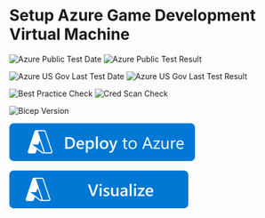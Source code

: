 # Setup Azure Game Development Virtual Machine
![Azure Public Test Date](https://azurequickstartsservice.blob.core.windows.net/badges/application-workloads/azure-gamedev/gamedev-vm/PublicLastTestDate.svg)
![Azure Public Test Result](https://azurequickstartsservice.blob.core.windows.net/badges/application-workloads/azure-gamedev/gamedev-vm/PublicDeployment.svg)

![Azure US Gov Last Test Date](https://azurequickstartsservice.blob.core.windows.net/badges/application-workloads/azure-gamedev/gamedev-vm/FairfaxLastTestDate.svg)
![Azure US Gov Last Test Result](https://azurequickstartsservice.blob.core.windows.net/badges/application-workloads/azure-gamedev/gamedev-vm/FairfaxDeployment.svg)

![Best Practice Check](https://azurequickstartsservice.blob.core.windows.net/badges/application-workloads/azure-gamedev/gamedev-vm/BestPracticeResult.svg)
![Cred Scan Check](https://azurequickstartsservice.blob.core.windows.net/badges/application-workloads/azure-gamedev/gamedev-vm/CredScanResult.svg)

![Bicep Version](https://azurequickstartsservice.blob.core.windows.net/badges/application-workloads/azure-gamedev/gamedev-vm/BicepVersion.svg)

[![Deploy To Azure](https://raw.githubusercontent.com/Azure/azure-quickstart-templates/master/1-CONTRIBUTION-GUIDE/images/deploytoazure.svg?sanitize=true)](https://portal.azure.com/#create/Microsoft.Template/uri/https%3A%2F%2Fraw.githubusercontent.com%2FAzure%2Fazure-quickstart-templates%2Fmaster%2Fapplication-workloads%2Fazure-gamedev%2Fgamedev-vm%2Fazuredeploy.json2F/createUIDefinitionUri/https%3A%2F%2Fraw.githubusercontent.com%2FAzure%2Fazure-quickstart-templates%2Fmaster%2Fapplication-workloads%2Fazure-gamedev%2Fgamedev-vm%2FcreateUiDefinition.json)

[![Visualize](https://raw.githubusercontent.com/Azure/azure-quickstart-templates/master/1-CONTRIBUTION-GUIDE/images/visualizebutton.svg?sanitize=true)](http://armviz.io/#/?load=https%3A%2F%2Fraw.githubusercontent.com%2FAzure%2Fazure-quickstart-templates%2Fmaster%2Fapplication-workloads%2Fazure-gamedev%2Fgamedev-vm%2Fazuredeploy.json)   
